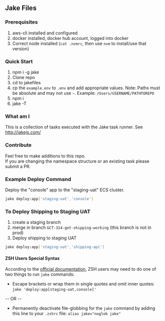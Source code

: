 ## Jake Files

### Prerequisites
1. aws-cli installed and configured
2. docker installed, docker hub account, logged into docker
3. Correct node installed (`cat .nvmrc`, then use `nvm` to install/use that version)

### Quick Start
1. npm i -g jake 
1. Clone repo
1. cd to jakefiles
1. cp the `example.env` to `.env` and add appropriate values. Note: Paths must be absolute and
may not use `~`. Example: `/Users/USERNAME/PATHTOREPO`
1. npm i
1. jake -T

### What am I
This is a collection of tasks executed with the Jake task runner. See http://jakejs.com/

### Contribute
Feel free to make additions to this repo.  
If you are changing the namespace structure or an existing task please submit a PR.

### Example Deploy Command
Deploy the "console" app to the "staging-uat" ECS cluster.
```bash
jake deploy:app['staging-uat','console']
```

### To Deploy Shipping to Staging UAT
1. create a staging branch
2. merge in branch `GCT-314-get-shipping-working` (this branch is not in prod)
3. Deploy shipping to staging UAT
```bash
jake deploy:app['staging-uat','shipping-api']
```

#### ZSH Users Special Syntax
According to the [official documentation](http://jakejs.com/docs), ZSH users may need to do one of two things to run `jake` commands:
- Escape brackets or wrap them in single quotes and omit inner quotes: `jake 'deploy:app[staging-uat,console]'`

-- OR --

- Permanently deactivate file-globbing for the `jake` command by adding this line to your `.zshrc` file: `alias jake="noglob jake"`
